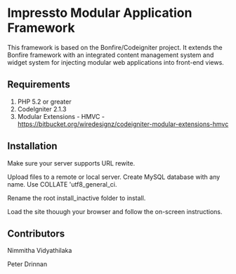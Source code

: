 # Impressto Modular Application Framework

This framework is based on the Bonfire/Codeigniter project. It extends the Bonfire framework with an integrated content management system
and widget system for injecting modular web applications into front-end views. 


## Requirements

1. PHP 5.2 or greater
2. CodeIgniter 2.1.3
3. Modular Extensions - HMVC - https://bitbucket.org/wiredesignz/codeigniter-modular-extensions-hmvc


## Installation

Make sure your server supports URL rewite. 

Upload files to a remote or local server. Create MySQL database with any name.  Use COLLATE 'utf8_general_ci.
 
Rename the root install_inactive folder to install. 

Load the site thouugh your browser and follow the on-screen instructions.


## Contributors

Nimmitha Vidyathilaka

Peter Drinnan
